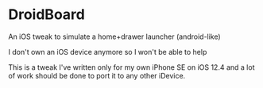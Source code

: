 # DroidBoard
An iOS tweak to simulate a home+drawer launcher (android-like)


I don't own an iOS device anymore so I won't be able to help

This is a tweak I've written only for my own iPhone SE on iOS 12.4 and a lot of work should be done to port it to any other iDevice.
